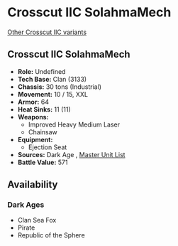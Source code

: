 # Crosscut IIC SolahmaMech 

[Other Crosscut IIC variants](../crosscut_iic.md) 

## Crosscut IIC SolahmaMech 

- **Role:** Undefined 
- **Tech Base:** Clan (3133) 
- **Chassis:** 30 tons (Industrial) 
- **Movement:** 10 / 15, XXL 
- **Armor:** 64 
- **Heat Sinks:** 11 (11) 
- **Weapons:** 
  - Improved Heavy Medium Laser 
  - Chainsaw 
- **Equipment:** 
  - Ejection Seat 
- **Sources:** Dark Age , [Master Unit List](http://masterunitlist.info/Unit/Details/8099/crosscut-iic-solahmamech) 
- **Battle Value:** 571 

## Availability 

### Dark Ages 

- Clan Sea Fox 
- Pirate 
- Republic of the Sphere 

